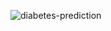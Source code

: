 ![diabetes-prediction](https://github.com/user-attachments/assets/85ad22ef-3092-46bd-8693-727004b1dc74)
